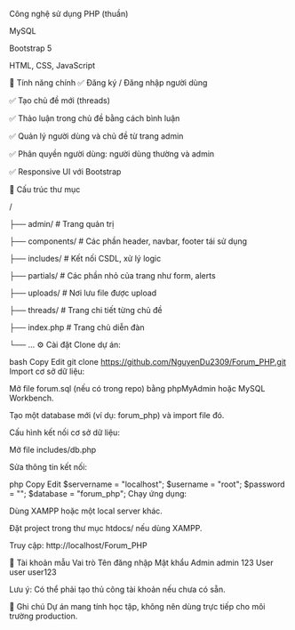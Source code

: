 Công nghệ sử dụng
PHP (thuần)

MySQL

Bootstrap 5

HTML, CSS, JavaScript

📌 Tính năng chính
✅ Đăng ký / Đăng nhập người dùng

✅ Tạo chủ đề mới (threads)

✅ Thảo luận trong chủ đề bằng cách bình luận

✅ Quản lý người dùng và chủ đề từ trang admin

✅ Phân quyền người dùng: người dùng thường và admin

✅ Responsive UI với Bootstrap

📂 Cấu trúc thư mục

/

├── admin/               # Trang quản trị

├── components/          # Các phần header, navbar, footer tái sử dụng

├── includes/            # Kết nối CSDL, xử lý logic

├── partials/            # Các phần nhỏ của trang như form, alerts

├── uploads/             # Nơi lưu file được upload

├── threads/             # Trang chi tiết từng chủ đề

├── index.php            # Trang chủ diễn đàn

└── ...
⚙️ Cài đặt
Clone dự án:

bash
Copy
Edit
git clone https://github.com/NguyenDu2309/Forum_PHP.git
Import cơ sở dữ liệu:

Mở file forum.sql (nếu có trong repo) bằng phpMyAdmin hoặc MySQL Workbench.

Tạo một database mới (ví dụ: forum_php) và import file đó.

Cấu hình kết nối cơ sở dữ liệu:

Mở file includes/db.php

Sửa thông tin kết nối:

php
Copy
Edit
$servername = "localhost";
$username = "root";
$password = "";
$database = "forum_php";
Chạy ứng dụng:

Dùng XAMPP hoặc một local server khác.

Đặt project trong thư mục htdocs/ nếu dùng XAMPP.

Truy cập: http://localhost/Forum_PHP

👤 Tài khoản mẫu
Vai trò	Tên đăng nhập	Mật khẩu
Admin	admin	123
User	user	user123

Lưu ý: Có thể phải tạo thủ công tài khoản nếu chưa có sẵn.

📝 Ghi chú
Dự án mang tính học tập, không nên dùng trực tiếp cho môi trường production.
